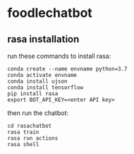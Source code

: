 # foodlechatbot

## rasa installation
run these commands to install rasa:
```
conda create --name envname python=3.7 
conda activate envname
conda install ujson
conda install tensorflow
pip install rasa
export BOT_API_KEY=<enter API key>
```
then run the chatbot:
```
cd rasachatbot
rasa train
rasa run actions
rasa shell
```
